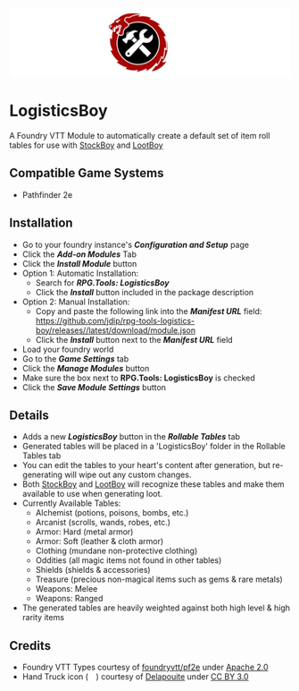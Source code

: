 ![RPG.Tools Logo](public/svg/rpg-tools-logo-letters-combined.svg)

# LogisticsBoy
A Foundry VTT Module to automatically create a default set of item roll tables for use with [StockBoy](https://github.com/jdip/rpg-tools-stock-boy) and [LootBoy](https://github.com/jdip/rpg-tools-loot-boy)

## Compatible Game Systems
- Pathfinder 2e

## Installation

- Go to your foundry instance's ***Configuration and Setup*** page
- Click the ***Add-on Modules*** Tab
- Click the ***Install Module*** button
- Option 1: Automatic Installation:
    - Search for ***RPG.Tools: LogisticsBoy***
    - Click the ***Install*** button included in the package description
- Option 2: Manual Installation:
    - Copy and paste the following link into the ***Manifest URL*** field: https://github.com/jdip/rpg-tools-logistics-boy/releases//latest/download/module.json
    - Click the ***Install*** button next to the ***Manifest URL*** field
- Load your foundry world
- Go to the ***Game Settings*** tab
- Click the ***Manage Modules*** button
- Make sure the box next to **RPG.Tools: LogisticsBoy** is checked
- Click the ***Save Module Settings*** button

## Details

- Adds a new ***LogisticsBoy*** button in the ***Rollable Tables*** tab
- Generated tables will be placed in a 'LogisticsBoy' folder in the Rollable Tables tab
- You can edit the tables to your heart's content after generation, but re-generating will wipe out any custom changes.
- Both [StockBoy](https://github.com/jdip/rpg-tools-stock-boy) and [LootBoy](https://github.com/jdip/rpg-tools-loot-boy) will recognize these tables and make them available to use when generating loot.
- Currently Available Tables:
    - Alchemist (potions, poisons, bombs, etc.)
    - Arcanist (scrolls, wands, robes, etc.)
    - Armor: Hard (metal armor)
    - Armor: Soft (leather & cloth armor)
    - Clothing (mundane non-protective clothing)
    - Oddities (all magic items not found in other tables)
    - Shields (shields & accessories)
    - Treasure (precious non-magical items such as gems & rare metals)
    - Weapons: Melee
    - Weapons: Ranged
- The generated tables are heavily weighted against both high level & high rarity items




## Credits
- Foundry VTT Types courtesy of [foundryvtt/pf2e](https://github.com/foundryvtt/pf2e) under [Apache 2.0](http://www.apache.org/licenses/LICENSE-2.0)
- Hand Truck icon (<img alt="hand truck icon" src="public/svg/hand-truck.svg" width="14">) courtesy of [Delapouite](https://delapouite.com/) under [CC BY 3.0](http://creativecommons.org/licenses/by/3.0/)
